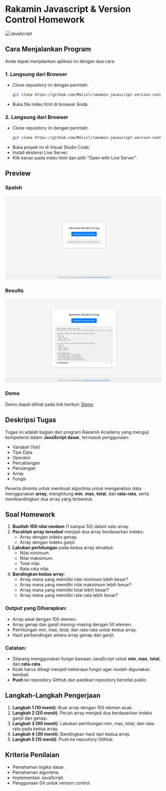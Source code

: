 # Rakamin Javascript & Version Control Homework

![JavaScript](https://img.shields.io/badge/JavaScript-F7DF1E?style=for-the-badge&logo=javascript&logoColor=black)

## Cara Menjalankan Program

Anda dapat menjalankan aplikasi ini dengan dua cara:

### 1. Langsung dari Browser

- Clone repository ini dengan perintah:
  ```bash
  git clone https://github.com/Malixl/rakamin-javascript-version-control.git
  ```
- Buka file index.html di browser Anda.

### 2. Langsung dari Browser

- Clone repository ini dengan perintah:
  ```bash
  git clone https://github.com/Malixl/rakamin-javascript-version-control.git
  ```
- Buka proyek ini di Visual Studio Code.
- Install ekstensi Live Server.
- Klik kanan pada index.html dan pilih "Open with Live Server".

## Preview

### Spalsh

![Splash](./img/Splash.jpeg)

### Results

![Results](./img/Resutls.jpeg)

### Demo

Demo dapat dilihat pada link berikut: [Demo][preview-url]

## Deskripsi Tugas

Tugas ini adalah bagian dari program Rakamin Academy yang menguji kompetensi dalam **JavaScript dasar**, termasuk penggunaan:

- Variabel (Var)
- Tipe Data
- Operator
- Percabangan
- Perulangan
- Array
- Fungsi

Peserta diminta untuk membuat algoritma untuk menganalisis data menggunakan **array**, menghitung **min**, **max**, **total**, dan **rata-rata**, serta membandingkan dua array yang terbentuk.

## Soal Homework

1. **Buatlah 100 nilai random** (1 sampai 50) dalam satu array.
2. **Pecahlah array tersebut** menjadi dua array berdasarkan indeks:
   - Array dengan indeks genap.
   - Array dengan indeks ganjil.
3. **Lakukan perhitungan** pada kedua array tersebut:
   - Nilai minimum.
   - Nilai maksimum.
   - Total nilai.
   - Rata-rata nilai.
4. **Bandingkan kedua array**:
   - Array mana yang memiliki nilai minimum lebih besar?
   - Array mana yang memiliki nilai maksimum lebih besar?
   - Array mana yang memiliki total lebih besar?
   - Array mana yang memiliki rata-rata lebih besar?

### Output yang Diharapkan:

- Array awal dengan 100 elemen.
- Array genap dan ganjil masing-masing dengan 50 elemen.
- Perhitungan min, max, total, dan rata-rata untuk kedua array.
- Hasil perbandingan antara array genap dan ganjil.

### Catatan:

- Dilarang menggunakan fungsi bawaan JavaScript untuk **min**, **max**, **total**, dan **rata-rata**.
- Kode harus dibagi menjadi beberapa fungsi agar mudah digunakan kembali.
- **Push** ke repository GitHub dan pastikan repository bersifat public.

## Langkah-Langkah Pengerjaan

1. **Langkah 1 (10 menit)**: Buat array dengan 100 elemen acak.
2. **Langkah 2 (20 menit)**: Pecah array menjadi dua berdasarkan indeks ganjil dan genap.
3. **Langkah 3 (90 menit)**: Lakukan perhitungan min, max, total, dan rata-rata pada kedua array.
4. **Langkah 4 (30 menit)**: Bandingkan hasil dari kedua array.
5. **Langkah 5 (15 menit)**: Push ke repository GitHub.

## Kriteria Penilaian

- Pemahaman logika dasar.
- Pemahaman algoritma.
- Implementasi JavaScript.
- Penggunaan Git untuk version control.

[preview-url]: https://malixl.github.io/rakamin-javascript-version-control/
